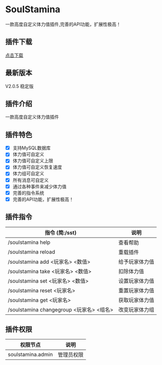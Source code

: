# SoulStamina
一款高度自定义体力值插件,完善的API功能，扩展性极高！
## 插件下载
[点击下载](https://github.com/MySoulcutting/SoulStamina/releases)
## 最新版本
V2.0.5 稳定版
## 插件介绍
一款高度自定义体力值插件
## 插件特色
- [x] 支持MySQL数据库
- [x] 体力值可自定义
- [x] 体力值可自定义上限
- [x] 体力值可自定义恢复速度
- [x] 体力组可自定义
- [x] 所有消息可自定义
- [x] 通过各种事件来减少体力值
- [x] 完善的指令系统
- [x] 完善的API功能，扩展性极高！
## 插件指令
| 指令 (简:/sst)                         | 说明      |
|-------------------------------------|---------|
| /soulstamina help                   | 查看帮助    |
| /soulstamina reload                 | 重载插件    |
| /soulstamina add <玩家名> <数值>         | 给予玩家体力值 |
| /soulstamina take <玩家名> <数值>        | 扣除体力值   |
| /soulstamina set <玩家名> <数值>         | 设置玩家体力值 |
| /soulstamina reset <玩家名>            | 重置玩家体力值 |
| /soulstamina get <玩家名>              | 获取玩家体力值 |
| /soulstamina changegroup <玩家名> <组名> | 改变玩家体力组 |
## 插件权限
| 权限节点              | 说明    |
|-------------------|-------|
| soulstamina.admin | 管理员权限 |